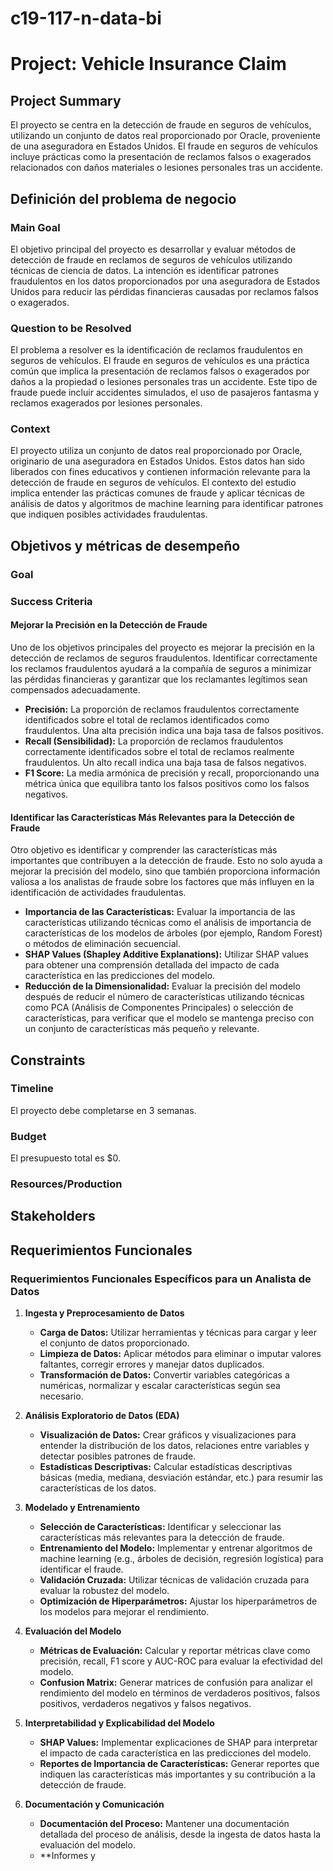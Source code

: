 # c19-117-n-data-bi

# Project: Vehicle Insurance Claim

## Project Summary

El proyecto se centra en la detección de fraude en seguros de vehículos, utilizando un conjunto de datos real proporcionado por Oracle, proveniente de una aseguradora en Estados Unidos. El fraude en seguros de vehículos incluye prácticas como la presentación de reclamos falsos o exagerados relacionados con daños materiales o lesiones personales tras un accidente.

## Definición del problema de negocio

### Main Goal

El objetivo principal del proyecto es desarrollar y evaluar métodos de detección de fraude en reclamos de seguros de vehículos utilizando técnicas de ciencia de datos. La intención es identificar patrones fraudulentos en los datos proporcionados por una aseguradora de Estados Unidos para reducir las pérdidas financieras causadas por reclamos falsos o exagerados.

### Question to be Resolved

El problema a resolver es la identificación de reclamos fraudulentos en seguros de vehículos. El fraude en seguros de vehículos es una práctica común que implica la presentación de reclamos falsos o exagerados por daños a la propiedad o lesiones personales tras un accidente. Este tipo de fraude puede incluir accidentes simulados, el uso de pasajeros fantasma y reclamos exagerados por lesiones personales.

### Context

El proyecto utiliza un conjunto de datos real proporcionado por Oracle, originario de una aseguradora en Estados Unidos. Estos datos han sido liberados con fines educativos y contienen información relevante para la detección de fraude en seguros de vehículos. El contexto del estudio implica entender las prácticas comunes de fraude y aplicar técnicas de análisis de datos y algoritmos de machine learning para identificar patrones que indiquen posibles actividades fraudulentas.

## Objetivos y métricas de desempeño

### Goal
### Success Criteria

#### Mejorar la Precisión en la Detección de Fraude

Uno de los objetivos principales del proyecto es mejorar la precisión en la detección de reclamos de seguros fraudulentos. Identificar correctamente los reclamos fraudulentos ayudará a la compañía de seguros a minimizar las pérdidas financieras y garantizar que los reclamantes legítimos sean compensados adecuadamente.

- **Precisión:** La proporción de reclamos fraudulentos correctamente identificados sobre el total de reclamos identificados como fraudulentos. Una alta precisión indica una baja tasa de falsos positivos.
- **Recall (Sensibilidad):** La proporción de reclamos fraudulentos correctamente identificados sobre el total de reclamos realmente fraudulentos. Un alto recall indica una baja tasa de falsos negativos.
- **F1 Score:** La media armónica de precisión y recall, proporcionando una métrica única que equilibra tanto los falsos positivos como los falsos negativos.

#### Identificar las Características Más Relevantes para la Detección de Fraude

Otro objetivo es identificar y comprender las características más importantes que contribuyen a la detección de fraude. Esto no solo ayuda a mejorar la precisión del modelo, sino que también proporciona información valiosa a los analistas de fraude sobre los factores que más influyen en la identificación de actividades fraudulentas.

- **Importancia de las Características:** Evaluar la importancia de las características utilizando técnicas como el análisis de importancia de características de los modelos de árboles (por ejemplo, Random Forest) o métodos de eliminación secuencial.
- **SHAP Values (Shapley Additive Explanations):** Utilizar SHAP values para obtener una comprensión detallada del impacto de cada característica en las predicciones del modelo.
- **Reducción de la Dimensionalidad:** Evaluar la precisión del modelo después de reducir el número de características utilizando técnicas como PCA (Análisis de Componentes Principales) o selección de características, para verificar que el modelo se mantenga preciso con un conjunto de características más pequeño y relevante.

## Constraints

### Timeline

El proyecto debe completarse en 3 semanas.

### Budget

El presupuesto total es $0.

### Resources/Production



## Stakeholders

## Requerimientos Funcionales

### Requerimientos Funcionales Específicos para un Analista de Datos

1. **Ingesta y Preprocesamiento de Datos**
   - **Carga de Datos:** Utilizar herramientas y técnicas para cargar y leer el conjunto de datos proporcionado.
   - **Limpieza de Datos:** Aplicar métodos para eliminar o imputar valores faltantes, corregir errores y manejar datos duplicados.
   - **Transformación de Datos:** Convertir variables categóricas a numéricas, normalizar y escalar características según sea necesario.

2. **Análisis Exploratorio de Datos (EDA)**
   - **Visualización de Datos:** Crear gráficos y visualizaciones para entender la distribución de los datos, relaciones entre variables y detectar posibles patrones de fraude.
   - **Estadísticas Descriptivas:** Calcular estadísticas descriptivas básicas (media, mediana, desviación estándar, etc.) para resumir las características de los datos.

3. **Modelado y Entrenamiento**
   - **Selección de Características:** Identificar y seleccionar las características más relevantes para la detección de fraude.
   - **Entrenamiento del Modelo:** Implementar y entrenar algoritmos de machine learning (e.g., árboles de decisión, regresión logística) para identificar el fraude.
   - **Validación Cruzada:** Utilizar técnicas de validación cruzada para evaluar la robustez del modelo.
   - **Optimización de Hiperparámetros:** Ajustar los hiperparámetros de los modelos para mejorar el rendimiento.

4. **Evaluación del Modelo**
   - **Métricas de Evaluación:** Calcular y reportar métricas clave como precisión, recall, F1 score y AUC-ROC para evaluar la efectividad del modelo.
   - **Confusion Matrix:** Generar matrices de confusión para analizar el rendimiento del modelo en términos de verdaderos positivos, falsos positivos, verdaderos negativos y falsos negativos.

5. **Interpretabilidad y Explicabilidad del Modelo**
   - **SHAP Values:** Implementar explicaciones de SHAP para interpretar el impacto de cada característica en las predicciones del modelo.
   - **Reportes de Importancia de Características:** Generar reportes que indiquen las características más importantes y su contribución a la detección de fraude.

6. **Documentación y Comunicación**
   - **Documentación del Proceso:** Mantener una documentación detallada del proceso de análisis, desde la ingesta de datos hasta la evaluación del modelo.
   - **Informes y

